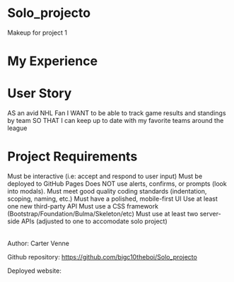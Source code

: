 # Solo_projecto
Makeup for project 1

# My Experience


# User Story
AS an avid NHL Fan
I WANT to be able to track game results and standings by team
SO THAT I can keep up to date with my favorite teams around the league

# Project Requirements
Must be interactive (i.e: accept and respond to user input)
Must be deployed to GitHub Pages
Does NOT use alerts, confirms, or prompts (look into modals).
Must meet good quality coding standards (indentation, scoping, naming, etc.)
Must have a polished, mobile-first UI
Use at least one new third-party API
Must use a CSS framework (Bootstrap/Foundation/Bulma/Skeleton/etc)
Must use at least two server-side APIs (adjusted to one to accomodate solo project)

######
Author: Carter Venne

Github repository: https://github.com/bigc10theboi/Solo_projecto

Deployed website: